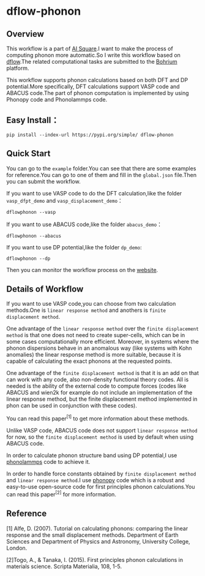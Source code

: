 # dflow-phonon
## Overview
This workflow is a part of [AI Square](https://aissquare.com/).I want to make the process of computing phonon more automatic.So I write this workflow based on [dflow](https://github.com/deepmodeling/dflow).The related computational tasks are submitted to the [Bohrium](https://bohrium.dp.tech/) platform.

This workflow supports phonon calculations based on both DFT and DP potential.More specifically, DFT calculations support VASP code and ABACUS code.The part of phonon computation is implemented by using Phonopy code and Phonolammps code.
## Easy Install：
```
pip install --index-url https://pypi.org/simple/ dflow-phonon
```
## Quick Start
You can go to the `example` folder.You can see that there are some examples for reference.You can go to one of them and fill in the `global.json` file.Then you can submit the workflow.

If you want to use VASP code to do the DFT calculation,like the folder `vasp_dfpt_demo` and `vasp_displacement_demo`：
``` 
dflowphonon --vasp
```
If you want to use ABACUS code,like the folder `abacus_demo`：
```
dflowphonon --abacus
```
If you want to use DP potential,like the folder `dp_demo`:
```
dflowphonon --dp
```

Then you can monitor the workflow process on the [website](https://workflows.deepmodeling.com).

## Details of Workflow
If you want to use VASP code,you can choose from two calculation methods.One is `linear response method` and anothers is `finite displacement method`.

One advantage of the `linear response method` over the `finite displacement method` is that one does not need to create super-cells, which can be in some cases computationally more efficient. Moreover, in systems where the phonon dispersions behave in an anomalous way (like systems with Kohn anomalies) the linear response method is more suitable, because it is capable of calculating the exact phonons at the requested points.

One advantage of the `finite displacement method` is that it is an add on that can work with any code, also non-density functional theory codes. All is needed is the ability of the external code to compute forces (codes like ABACUS and wien2k for example do not include an implementation of the linear response method, but the finite displacement method implemented in phon can be used in conjunction with these codes).

You can read this paper<sup>[1]</sup> to get more information about these methods.

Unlike VASP code, ABACUS code does not support `linear response method` for now, so the `finite displacement method` is used by default when using ABACUS code.

In order to calculate phonon structure band using DP potential,I use [phonolammps](https://github.com/abelcarreras/phonolammps) code to achieve it.

In order to handle force constants obtained by `finite displacement method` and `linear response method`.I use [phonopy](https://github.com/phonopy/phonopy) code which is a robust and easy-to-use open-source code for first principles phonon calculations.You can read this paper<sup>[2]</sup> for more information.

## Reference
[1] Alfe, D. (2007). Tutorial on calculating phonons: comparing the linear response and the small displacement methods. Department of Earth Sciences and Department of Physics and Astronomy, University College, London.

[2]Togo, A., & Tanaka, I. (2015). First principles phonon calculations in materials science. Scripta Materialia, 108, 1-5.

